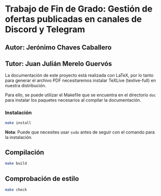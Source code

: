 # Trabajo de Fin de Grado: Gestión de ofertas publicadas en canales de Discord y Telegram

## Autor: Jerónimo Chaves Caballero

## Tutor: Juan Julián Merelo Guervós

La documentación de este proyecto está realizada con LaTeX, por lo tanto para generar el archivo PDF necesitaremos instalar TeXLive (texlive-full) en nuestra distribución.

Para ello, se puede utilizar el Makefile que se encuentra en el directorio `doc` para instalar los paquetes necesarios al compilar la documentación.

### Instalación

``` bash
make install
```

**Nota**: Puede que necesites usar `sudo` antes de seguir con el comando para la instalación.

## Compilación

```bash
make build
```

## Comprobación de estilo

```bash
make check
```
